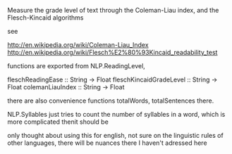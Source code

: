 Measure the grade level of text through the Coleman-Liau index, and the Flesch-Kincaid algorithms

see 	

http://en.wikipedia.org/wiki/Coleman-Liau_Index
http://en.wikipedia.org/wiki/Flesch%E2%80%93Kincaid_readability_test

functions are exported from NLP.ReadingLevel, 

fleschReadingEase :: String -> Float
fleschKincaidGradeLevel :: String -> Float
colemanLiauIndex :: String -> Float

there are also convenience functions totalWords, totalSentences there.

NLP.Syllables just tries to count the number of syllables in a word, which is more complicated thenit should be

only thought about using this for english, not sure on the linguistic rules of other languages, there will be nuances there I haven't adressed here

